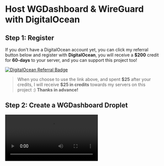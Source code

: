 # Host WGDashboard &amp; WireGuard with DigitalOcean

## Step 1: Register

If you don't have a DigitalOcean account yet, you can click my referral button below and register with **DigitalOcean**, you will receive a **$200** credit for **60-days** to your server, and you can support this project too!

[![DigitalOcean Referral Badge](https://web-platforms.sfo2.cdn.digitaloceanspaces.com/WWW/Badge%203.svg)](https://www.digitalocean.com/?refcode=a84cb9aac585&utm_campaign=Referral_Invite&utm_medium=Referral_Program&utm_source=badge)

> When you choose to use the link above, and spent **\$25** after your credits, I will receive **$25 in credits** towards my servers on this project :) **Thanks in advance!**

## Step 2: Create a WGDashboard Droplet

<video src="https://www.youtube.com/watch?v=w4ENGn7RFlE"/>


1. After the registration process, head to [WGDashboard | DigitalOcean Marketplace](https://marketplace.digitalocean.com/apps/wgdashboard)
2. Click the **blue** button with **Create WGDashboard Droplet** on the right side
3. Once the page loaded, you can choose a region that is closest to you or the one you preferred
4. Keep the image chosen as **WGDashboard latest on Ubuntu**
5. Then scroll down to choose **Regular** CPU option, and pick the **$6** one as it is already good enough to host WGDashboard and WireGuard
6. Scroll down to either create a **root** password or upload your SSH Key
7. Scroll down to the bottom to change the **Hostname** of your server
8. Once everything is done, click **Create Droplet**
9. You will see the progress bar of your droplet, once it is done, you can see its **IP address**.
10. You should also see a **Get started** button right next to the **IP address**, let's click that
11. Then follow the instructions on the popup :)
	- You should see the instruction similar to this: 
      1. `ssh root@...`
      2. Enter sudo `systemctl status wg-dashboard.service` to check the status
      3. If you see the service is Active, use your browser to visit `http://....:10086`
12. Once you finished following the instruction, click the big **Quick access to WGDashboard** and enjoy!